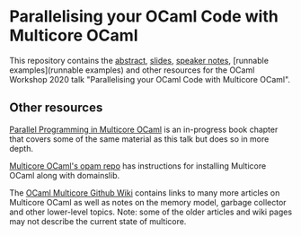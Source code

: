 # Parallelising your OCaml Code with Multicore OCaml

This repository contains the [abstract](multicore-ocaml20.pdf), [slides](slides.pdf), [speaker notes](slides-with-speaker-notes.pdf), [runnable examples](runnable examples) and other resources for the OCaml Workshop 2020 talk "Parallelising your OCaml Code with Multicore OCaml".

## Other resources

[Parallel Programming in Multicore OCaml](https://github.com/ocaml-multicore/parallel-programming-in-multicore-ocaml) is an in-progress book chapter that covers some of the same material as this talk but does so in more depth.

[Multicore OCaml's opam repo](https://github.com/ocaml-multicore/multicore-opam) has instructions for installing Multicore OCaml along with domainslib.

The [OCaml Multicore Github Wiki](https://github.com/ocaml-multicore/ocaml-multicore/wiki) contains links to many more articles on Multicore OCaml as well as notes on the memory model, garbage collector and other lower-level topics. Note: some of the older articles and wiki pages may not describe the current state of multicore.
